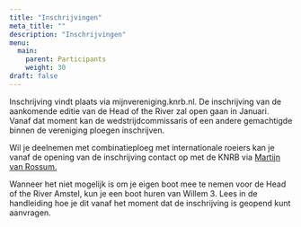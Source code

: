 ```yaml
---
title: "Inschrijvingen"
meta_title: ""
description: "Inschrijvingen"
menu:
  main:
    parent: Participants
    weight: 30
draft: false
---
```

Inschrijving vindt plaats via mijnvereniging.knrb.nl. De inschrijving van de aankomende editie van de Head of the River zal open gaan in Januari. Vanaf dat moment kan de wedstrijdcommissaris of een andere gemachtigde binnen de vereniging ploegen inschrijven.

Wil je deelnemen met combinatieploeg met internationale roeiers kan je vanaf de opening van de inschrijving contact op met de KNRB via [Martijn van Rossum.](martijn.vanrossum@knrb.nl)

Wanneer het niet mogelijk is om je eigen boot mee te nemen voor de Head of the River Amstel, kun je een boot huren van Willem 3. Lees in de handleiding hoe je dit vanaf het moment dat de inschrijving is geopend kunt aanvragen.